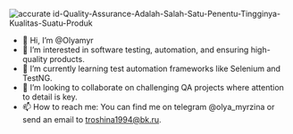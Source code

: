 ![accurate id-Quality-Assurance-Adalah-Salah-Satu-Penentu-Tingginya-Kualitas-Suatu-Produk](https://github.com/user-attachments/assets/eebb1d61-fa07-445b-8b11-fbcf0e196caf)

- 👋 Hi, I’m @Olyamyr
- 👀 I’m interested in software testing, automation, and ensuring high-quality products.
- 🌱 I’m currently learning test automation frameworks like Selenium and TestNG.
- 💞️  I’m looking to collaborate on challenging QA projects where attention to detail is key.
- 📫 How to reach me: You can find me on telegram @olya_myrzina or send an email to troshina1994@bk.ru.

<!---
Olyamyr/Olyamyr is a ✨ special ✨ repository because its `README.md` (this file) appears on your GitHub profile.
You can click the Preview link to take a look at your changes.
--->
